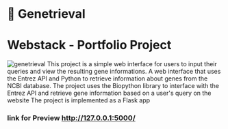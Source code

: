 # 🧬 Genetrieval
# Webstack - Portfolio Project
![genetrieval](https://github.com/xorladem/Genetrieval/assets/113623998/8946fc8f-9101-427e-9618-5e2fa5348f06)
This project is a simple web interface for users to input their queries and view the resulting gene informations. 
A web interface that uses the Entrez API and Python to retrieve information about genes from the NCBI database. 
The project uses the Biopython library to interface with the Entrez API and retrieve gene information based on a user's query on the website
The project is implemented as a Flask app

  ### link for Preview http://127.0.0.1:5000/
